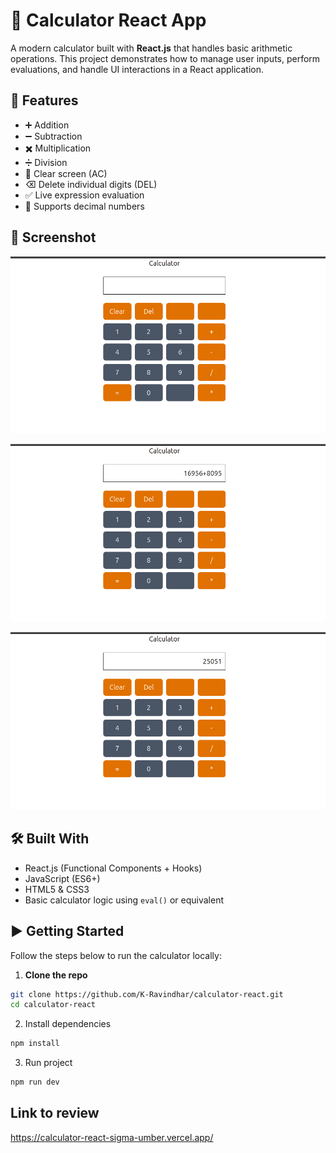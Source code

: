 # 🧮 Calculator React App

A modern calculator built with **React.js** that handles basic arithmetic operations. This project demonstrates how to manage user inputs, perform evaluations, and handle UI interactions in a React application.

## 🚀 Features

- ➕ Addition
- ➖ Subtraction
- ✖️ Multiplication
- ➗ Division
- 🧹 Clear screen (AC)
- ⌫ Delete individual digits (DEL)
- ✅ Live expression evaluation
- 🔢 Supports decimal numbers

## 📸 Screenshot

![initial screen](image.png)

![expression](image-1.png)

![result](image-2.png)


## 🛠️ Built With

- React.js (Functional Components + Hooks)
- JavaScript (ES6+)
- HTML5 & CSS3
- Basic calculator logic using `eval()` or equivalent


## ▶️ Getting Started

Follow the steps below to run the calculator locally:

1. **Clone the repo**

```bash
git clone https://github.com/K-Ravindhar/calculator-react.git
cd calculator-react
```

2. Install dependencies
   
```bash
npm install
```

3. Run project

```bash
npm run dev
```

## Link to review

https://calculator-react-sigma-umber.vercel.app/





